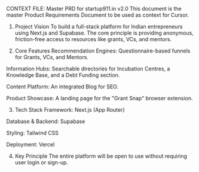 CONTEXT FILE: Master PRD for startup911.in v2.0
This document is the master Product Requirements Document to be used as context for Cursor.

1. Project Vision
To build a full-stack platform for Indian entrepreneurs using Next.js and Supabase. The core principle is providing anonymous, friction-free access to resources like grants, VCs, and mentors.

2. Core Features
Recommendation Engines: Questionnaire-based funnels for Grants, VCs, and Mentors.

Information Hubs: Searchable directories for Incubation Centres, a Knowledge Base, and a Debt Funding section.

Content Platform: An integrated Blog for SEO.

Product Showcase: A landing page for the "Grant Snap" browser extension.

3. Tech Stack
Framework: Next.js (App Router)

Database & Backend: Supabase

Styling: Tailwind CSS

Deployment: Vercel

4. Key Principle
The entire platform will be open to use without requiring user login or sign-up.